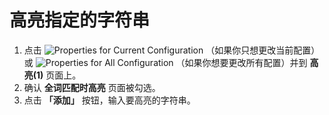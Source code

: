 # 高亮指定的字符串

1. 点击 ![Properties for Current Configuration](../../images/properties..png)
（如果你只想更改当前配置）或
![Properties for All Configuration](../../images/allproperties..png)
（如果你想要更改所有配置）并到 **高亮(1)** 页面上。
2. 确认 **全词匹配时高亮** 页面被勾选。
3. 点击 **「添加」** 按钮，输入要高亮的字符串。

